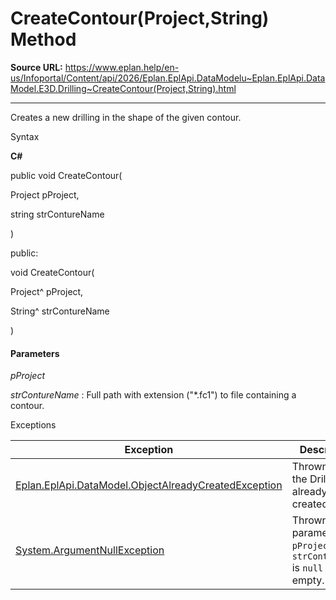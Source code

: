 # CreateContour(Project,String) Method

**Source URL:** https://www.eplan.help/en-us/Infoportal/Content/api/2026/Eplan.EplApi.DataModelu~Eplan.EplApi.DataModel.E3D.Drilling~CreateContour(Project,String).html

---

Creates a new drilling in the shape of the given contour.

Syntax

**C#**



public void CreateContour( 

   Project pProject,

   string strContureName

)

public:

void CreateContour( 

   Project^ pProject,

   String^ strContureName

)


#### Parameters

*pProject*


*strContureName*
:   Full path with extension ("\*.fc1") to file containing a contour.

Exceptions

| Exception | Description |
| --- | --- |
| [Eplan.EplApi.DataModel.ObjectAlreadyCreatedException](Eplan.EplApi.DataModelu~Eplan.EplApi.DataModel.ObjectAlreadyCreatedException.html) | Thrown when the Drilling has already been created. |
| [System.ArgumentNullException](#) | Thrown if parameter `pProject` or `strContureName` is `null` or empty. |
